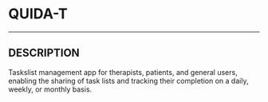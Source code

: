 # QUIDA-T
---

## DESCRIPTION
Taskslist management app for therapists, patients, and general users, enabling the sharing of task lists and tracking their completion on a daily, weekly, or monthly basis.

